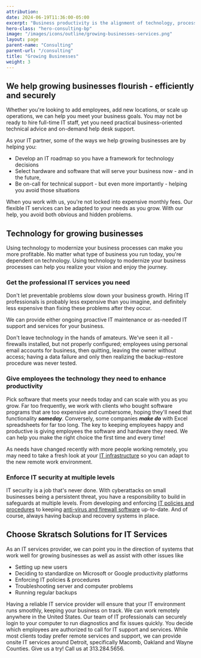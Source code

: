 ```yaml
---
attribution:
date: 2024-06-19T11:36:00-05:00
excerpt: "Business productivity is the alignment of technology, process and people. We can help you thrive!"
hero-class: "hero-consulting-bp"
image: "/images/icons/outline/growing-businesses-services.png"
layout: page
parent-name: "Consulting"
parent-url: "/consulting"
title: "Growing Businesses"
weight: 3
---
```


## We help growing businesses flourish - efficiently and securely

Whether you're looking to add employees, add new locations, or scale up operations, we can help you meet your business goals. You may not be ready to hire full-time IT staff, yet you need practical business-oriented technical advice and on-demand help desk support.

As your IT partner, some of the ways we help growing businesses are by helping you:

- Develop an IT roadmap so you have a framework for technology decisions
- Select hardware and software that will serve your business now - and in the future,
- Be on-call for technical support - but even more importantly - helping you avoid those situations

When you work with us, you're not locked into expensive monthly fees. Our flexible IT services can be adapted to your needs as you grow.  With our help, you avoid both obvious and hidden problems.

## Technology for growing businesses

Using technology to modernize your business processes can make you more profitable. No matter what type of business you run today, you're dependent on technology. Using technology to modernize your business processes can help you realize your vision and enjoy the journey.

### Get the professional IT services you need

Don't let preventable problems slow down your business growth. Hiring IT professionals is probably less expensive than you imagine, and definitely less expensive than fixing these problems after they occur.

We can provide either ongoing proactive IT maintenance or as-needed IT support and services for your business.

Don't leave technology in the hands of amateurs. We've seen it all - firewalls installed, but not properly configured; employees using personal email accounts for business, then quitting, leaving the owner without access; having a data failure and only then realizing the backup-restore procedure was never tested.

### Give employees the technology they need to enhance productivity

Pick software that meets your needs today and can scale with you as you grow. Far too frequently, we work with clients who bought software programs that are too expensive and cumbersome, hoping they'll need that functionality **_someday_**. Conversely, some companies **_make do_** with Excel spreadsheets for far too long. The key to keeping employees happy and productive is giving employees the software and hardware they need. We can help you make the right choice the first time and every time!

As needs have changed recently with more people working remotely, you may need to take a fresh look at your [IT infrastructure](/consulting/it-strategy) so you can adapt to the new remote work environment.

### Enforce IT security at multiple levels

IT security is a job that's never done. With cyberattacks on small businesses being a persistent threat, you have a responsibility to build in safeguards at multiple levels. From developing and enforcing [IT policies and procedures](/consulting/it-policies-procedures) to keeping [anti-virus and firewall software](/security/how-to-identify-malicious-email) up-to-date. And of course, always having backup and recovery systems in place.

## Choose Skratsch Solutions for IT Services

As an IT services provider, we can point you in the direction of systems that work well for growing businesses as well as assist with other issues like

- Setting up new users 
- Deciding to standardize on Microsoft or Google productivity platforms
- Enforcing IT policies & procedures
- Troubleshooting server and computer problems
- Running regular backups

Having a reliable IT service provider will ensure that your IT environment runs smoothly, keeping your business on track. We can work remotely anywhere in the United States. Our team of IT professionals can securely login to your computer to run diagnostics and fix issues quickly. You decide which employees are authorized to call for IT support and services. While most clients today prefer remote services and support, we can provide onsite IT services around Detroit, specifically Macomb, Oakland and Wayne Counties. Give us a try! Call us at 313.284.5656.

